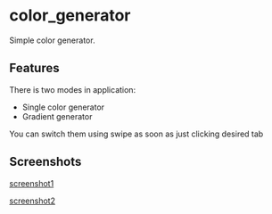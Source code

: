 # color_generator

Simple color generator.

## Features

There is two modes in application: 
 - Single color generator
 - Gradient generator

You can switch them using swipe as soon as just clicking desired tab

## Screenshots

[screenshot1](screenshots/sc1.png)

[screenshot2](screenshots/sc2.png)
